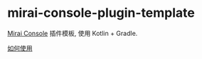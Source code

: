 # mirai-console-plugin-template

[Mirai Console](https://github.com/mamoe/mirai-console) 插件模板, 使用 Kotlin + Gradle.

[如何使用](https://github.com/project-mirai/how-to-use-plugin-template)
